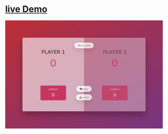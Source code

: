 
# [live Demo](htpps://abdelrhman-ahmed-kamal.github.io/pig-game/)

![live screenshot](Pig-Game.png)
